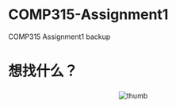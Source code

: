 # COMP315-Assignment1
COMP315 Assignment1 backup

# 想找什么？
<p align="center">

<img src="https://github.com/NomotoK/NomotoK/assets/99944622/8cbedbd4-3cee-4b89-b1f4-0cab60f78873" alt="thumb" style="vertical-align:top; margin:4px">
</p>



